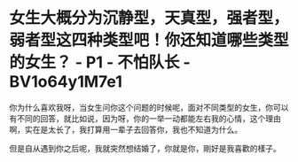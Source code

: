 # 女生大概分为沉静型，天真型，强者型，弱者型这四种类型吧！你还知道哪些类型的女生？ - P1 - 不怕队长 - BV1o64y1M7e1

你为什么喜欢我呀，当女生问你这个问题的时候呢，面对不同类型的女生，你可以有不同的回答，就比如说，因为呀，你的一举一动都能左右我的心情，这个理由啊，实在是太长了，我打算用一辈子去回答你，我也不知道为什么。

但是自从遇到你之后呢，我就突然想结婚了，你就是你，剛好是我喜歡的樣子。